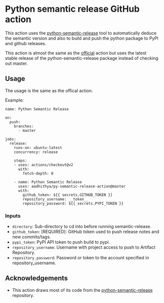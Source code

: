 # Python semantic release GitHub action

This action uses the [python-semantic-release](https://github.com/relekang/python-semantic-release) tool to automatically deduce the semantic version and also to build and push the python package to PyPI and github releases.

This action is almost the same as the [official](https://github.com/relekang/python-semantic-release) action but uses the latest stable release of the python-semantic-release package instead of checking out master.


## Usage
The usage is the same as the offical action. 

Example:
```
name: Python Semantic Release

on:
  push:
    branches:
      - master

jobs:
  release:
    runs-on: ubuntu-latest
    concurrency: release

    steps:
    - uses: actions/checkout@v2
      with:
        fetch-depth: 0

    - name: Python Semantic Release
      uses: aadhithya/py-semantic-release-action@master
      with:
        github_token: ${{ secrets.GITHUB_TOKEN }}
        repository_username: __token__
        repository_password: ${{ secrets.PYPI_TOKEN }}
```

### Inputs
- `directory`: Sub-directory to cd into before running semantic-release.
- `github_token`: [REQUIRED]: GitHub token used to push release notes and new commits/tags.
- `pypi_token`: PyPI API token to push build to pypi.
- `repository_username`: Username with project access to push to Artifact Repository.
- `repository_password`: Password or token to the account specified in repository_username.


## Acknowledgements
- This action draws most of its code from the [python-semantic-release](https://github.com/relekang/python-semantic-release) repository.
